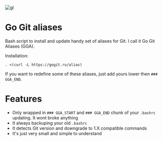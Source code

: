![gl](https://downloader.disk.yandex.ru/preview/d386ffc9f2d68ec9597345b623d3ccad901f113b11e3099d5df416e51845d8ae/inf/fKqInKw3d7bLFOeFnMGnhH_qWadsfvJkfnR4QJrJTpN-hd-bWduFG8V1dYdrappUPH-e7y21XNR_LHqranyoo43Wb2oAeLzb54Dkzlr1r0qr8npumZHI4midPdWhecNq?uid=0&filename=2018-03-25_19-23-32.png&disposition=inline&hash=&limit=0&content_type=image%2Fpng&tknv=v2&size=2048x2048)

# Go Git aliases

Bash script to install and update handy set of aliases for Git. I call it Go Git Aliases (GGA).

Installation:
```
. <(curl -L https://gogit.ru/alias)
```
If you want to redefine some of these aliases, just add yours lower then `### GGA_END`.

# Features

- Only wrapped in `### GGA_START` and `### GGA_END` chunk of your `.bashrc` updating. It wont broke anything
- It always backuping your old `.bashrc`
- It detects Git version and downgrade to 1.X compatible commands
- It's just very small and simple to understand
